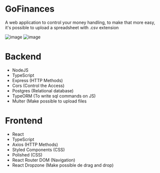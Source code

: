 # GoFinances
A web application to control your money handling, to make that more easy, it's possible to upload a spreadsheet with .csv extension

![image](https://user-images.githubusercontent.com/60005589/95073830-e2f54600-06e3-11eb-92b7-5863d1e83188.png)
![image](https://user-images.githubusercontent.com/60005589/95074500-0e2c6500-06e5-11eb-98f6-213a4b249704.png)

# Backend

  - NodeJS
  - TypeScript
  - Express (HTTP Methods)
  - Cors (Control the Access)
  - Postgres (Relational database)
  - TypeORM (To write sql commands on JS)
  - Multer (Make possible to upload files

# Frontend 

  - React
  - TypeScript
  - Axios (HTTP Methods)
  - Styled Components (CSS)
  - Polished (CSS)
  - React Router DOM (Navigation)
  - React Dropzone (Make possible de drag and drop)
  
